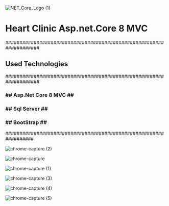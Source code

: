 ![NET_Core_Logo (1)](https://github.com/GHAZI-ALANZI/Regesteratio-Login-API-WithAuthenAndAuthor/assets/105205339/fb51e847-b888-458d-b11d-2c312732859c)


<h1> Heart Clinic Asp.net.Core 8 MVC </h1>

####################################################################
<h2>Used Technologies</h2>
####################################################################

<h3>## Asp.Net Core 8 MVC ##</h3>
<h3>## Sql Server ##</h3>
<h3>## BootStrap ##</h3>

##################################################################

![chrome-capture (2)](https://github.com/GHAZI-ALANZI/Heart-Clinic-AspNetCore8/assets/105205339/465507ee-134a-45a5-8282-50b2568efd83)

![chrome-capture](https://github.com/GHAZI-ALANZI/Heart-Clinic-AspNetCore8/assets/105205339/ceaee631-adbf-450c-9ab4-9bca1ba81f92)

![chrome-capture (1)](https://github.com/GHAZI-ALANZI/Heart-Clinic-AspNetCore8/assets/105205339/75202758-1ea7-4307-8661-432463b3ccbe)

![chrome-capture (3)](https://github.com/GHAZI-ALANZI/Heart-Clinic-AspNetCore8/assets/105205339/67f4f389-5056-4374-b0b3-cdf575d1b67b)

![chrome-capture (4)](https://github.com/GHAZI-ALANZI/Heart-Clinic-AspNetCore8/assets/105205339/ae385b5b-b189-4a16-b58b-7e85e26bb76b)

![chrome-capture (5)](https://github.com/GHAZI-ALANZI/Heart-Clinic-AspNetCore8/assets/105205339/6e4f56e6-e8b6-4790-8c93-7d0ba9ab49be)


